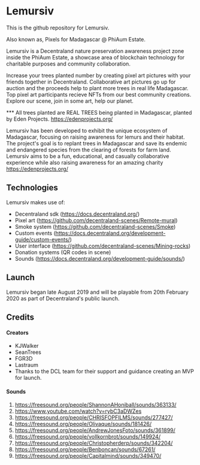 # Lemursiv

This is the github repository for Lemursiv.

Also known as, Pixels for Madagascar @ PhiAum Estate.

Lemursiv is a Decentraland nature preservation awareness project zone inside the PhiAum Estate, a showcase area of blockchain technology for charitable purposes and community collaboration.  

Increase your trees planted number by creating pixel art pictures with your friends together in Decentraland.  Collaborative art pictures go up for auction and the proceeds help to plant more trees in real life Madagascar.  Top pixel art participants recieve NFTs from our best community creations.  Explore our scene, join in some art, help our planet.  

***  All trees planted are REAL TREES being planted in Madagascar, planted by Eden Projects.  https://edenprojects.org/


Lemursiv has been developed to exhibit the unique ecosystem of Madagascar, focusing on raising awareness for lemurs and their habitat. The project's goal is to replant trees in Madagascar and save its endemic and endangered species from the clearing of forests for farm land. Lemursiv aims to be a fun, educational, and casually collaborative experience while also raising awareness for an amazing charity https://edenprojects.org/


## Technologies

Lemursiv makes use of:
* Decentraland sdk (https://docs.decentraland.org/)
* Pixel art (https://github.com/decentraland-scenes/Remote-mural)
* Smoke system (https://github.com/decentraland-scenes/Smoke)
* Custom events (https://docs.decentraland.org/development-guide/custom-events/)
* User interface (https://github.com/decentraland-scenes/Mining-rocks)
* Donation systems (QR codes in scene)
* Sounds (https://docs.decentraland.org/development-guide/sounds/)


## Launch

Lemursiv began late August 2019 and will be playable from 20th February 2020 as part of Decentraland's public launch. 

## Credits

#### Creators

* KJWalker
* SeanTrees
* FGR3D
* Lastraum
* Thanks to the DCL team for their support and guidance creating an MVP for launch. 

#### Sounds

1. https://freesound.org/people/ShannonAHoniball/sounds/363133/
2. https://www.youtube.com/watch?v=rybC3aDWZes
3. https://freesound.org/people/CHRISFOPFILMS/sounds/277427/
4. https://freesound.org/people/Olivaque/sounds/181426/
5. https://freesound.org/people/AndrewJonesFoto/sounds/361899/
6. https://freesound.org/people/vollkornbrot/sounds/149924/
7. https://freesound.org/people/Christopherderp/sounds/342204/
8. https://freesound.org/people/Benboncan/sounds/67261/
9. https://freesound.org/people/Capitalmind/sounds/349470/




